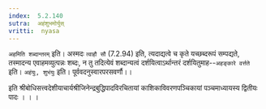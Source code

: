 ```yaml
---
index:  5.2.140
sutra:  अहंशुभमोर्युस्
vritti:  nyasa
---
```


`अहमिति शब्दान्तरम्` इति। अस्मदः `त्वाहौ सौ` (7.2.94) इति, त्यदाद्यत्वे च कृते यच्छब्दरूपं सम्पद्यते, तस्मादन्य एवाहमव्युत्पन्नः शब्दः, न तु तदित्येवं शब्दान्यत्वं दर्शयित्वाऽर्थान्तरं दर्शयितुमाह--`अहङ्कारे वर्त्तते` इति। `अहंयुः, शुभंयुः` इति। पूर्ववदनुस्वारपरसवर्णौ।।

इति श्रीबोधिसत्त्वदेशीयाचार्यश्रीजिनेन्द्रबुद्धिपादविरचितायां काशिकाविवरणपञ्चिकायां पञ्चमाध्यायस्य
द्वितीयः पादः
। । ।



